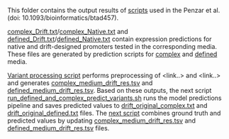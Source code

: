 This folder contains the output results of [scripts](../../scripts/) used in the Penzar et al. (doi: 10.1093/bioinformatics/btad457). 

[complex_Drift.txt](complex_Drift.txt)/[complex_Native.txt](complex_Native.txt) and [defined_Drift.txt](defined_Drift.txt)/[defined_Native.txt](defined_Native.txt) contain expression predictions for native and drift-designed promoters tested in the corresponding media. These files are generated by prediction scripts for [complex](../../scripts/paper/run_complex_base_model_300_predict2022.sh) and [defined](../../scripts/paper/run_defined_base_model_150_predict2022.sh) media.

[Variant processing script](../../scripts/paper/variants/make_variants_file.py)  performs preprocessing of <link..> and <link..> and generates [complex_medium_drift_res.tsv](complex_medium_drift_res.tsv) and [defined_medium_drift_res.tsv](defined_medium_drift_res.tsv). Based on these outputs, the next script [run_defined_and_complex_predict_variants.sh](../../scripts/paper/variants/run_defined_and_complex_predict_variants.sh) runs the model predictions pipeline and saves predicted values to [drift_original_complex.txt](drift_original_complex.txt) and [drift_original_defined.txt](drift_original_defined.txt) files. The [next script](../../scripts/paper/variants/make_full_variants_file.py) combines ground truth and predicted values by updating [complex_medium_drift_res.tsv](complex_medium_drift_res.tsv) and [defined_medium_drift_res.tsv](defined_medium_drift_res.tsv) files.